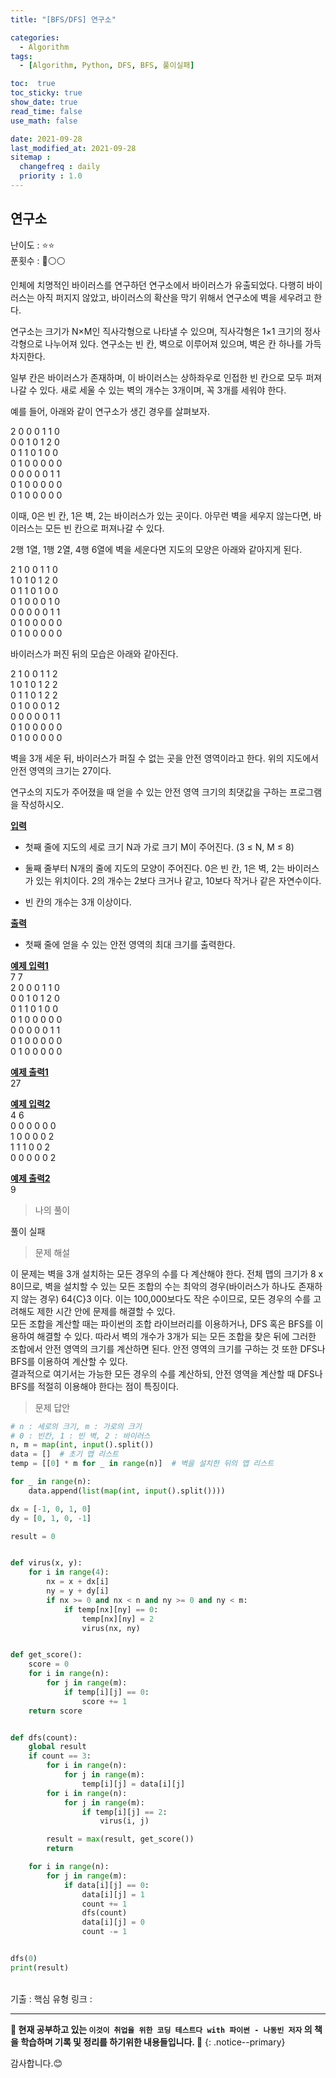 ```yaml
---
title: "[BFS/DFS] 연구소"

categories:
  - Algorithm
tags:
  - [Algorithm, Python, DFS, BFS, 풀이실패]

toc:  true
toc_sticky: true
show_date: true
read_time: false
use_math: false

date: 2021-09-28
last_modified_at: 2021-09-28
sitemap :
  changefreq : daily
  priority : 1.0
---
```


## 연구소  

난이도 : ⭐⭐  
푼횟수 : 🔴⚪⚪  

인체에 치명적인 바이러스를 연구하던 연구소에서 바이러스가 유출되었다. 다행히 바이러스는 아직 퍼지지 않았고, 바이러스의 확산을 막기 위해서 연구소에 벽을 세우려고 한다.  

연구소는 크기가 N×M인 직사각형으로 나타낼 수 있으며, 직사각형은 1×1 크기의 정사각형으로 나누어져 있다. 연구소는 빈 칸, 벽으로 이루어져 있으며, 벽은 칸 하나를 가득 차지한다.   

일부 칸은 바이러스가 존재하며, 이 바이러스는 상하좌우로 인접한 빈 칸으로 모두 퍼져나갈 수 있다. 새로 세울 수 있는 벽의 개수는 3개이며, 꼭 3개를 세워야 한다.  

예를 들어, 아래와 같이 연구소가 생긴 경우를 살펴보자.  

2 0 0 0 1 1 0  
0 0 1 0 1 2 0  
0 1 1 0 1 0 0  
0 1 0 0 0 0 0  
0 0 0 0 0 1 1  
0 1 0 0 0 0 0  
0 1 0 0 0 0 0  

이때, 0은 빈 칸, 1은 벽, 2는 바이러스가 있는 곳이다. 아무런 벽을 세우지 않는다면, 바이러스는 모든 빈 칸으로 퍼져나갈 수 있다.  

2행 1열, 1행 2열, 4행 6열에 벽을 세운다면 지도의 모양은 아래와 같아지게 된다.  

2 1 0 0 1 1 0  
1 0 1 0 1 2 0  
0 1 1 0 1 0 0  
0 1 0 0 0 1 0  
0 0 0 0 0 1 1  
0 1 0 0 0 0 0  
0 1 0 0 0 0 0  

바이러스가 퍼진 뒤의 모습은 아래와 같아진다.  

2 1 0 0 1 1 2  
1 0 1 0 1 2 2  
0 1 1 0 1 2 2  
0 1 0 0 0 1 2  
0 0 0 0 0 1 1  
0 1 0 0 0 0 0  
0 1 0 0 0 0 0  

벽을 3개 세운 뒤, 바이러스가 퍼질 수 없는 곳을 안전 영역이라고 한다. 위의 지도에서 안전 영역의 크기는 27이다.  

연구소의 지도가 주어졌을 때 얻을 수 있는 안전 영역 크기의 최댓값을 구하는 프로그램을 작성하시오.  

**<u>입력</u>**  
- 첫째 줄에 지도의 세로 크기 N과 가로 크기 M이 주어진다. (3 ≤ N, M ≤ 8)  

- 둘째 줄부터 N개의 줄에 지도의 모양이 주어진다. 0은 빈 칸, 1은 벽, 2는 바이러스가 있는 위치이다. 2의 개수는 2보다 크거나 같고, 10보다 작거나 같은 자연수이다.  

- 빈 칸의 개수는 3개 이상이다.  

**<u>출력</u>**  
- 첫째 줄에 얻을 수 있는 안전 영역의 최대 크기를 출력한다.  

**<u>예제 입력1</u>**  
7 7  
2 0 0 0 1 1 0  
0 0 1 0 1 2 0  
0 1 1 0 1 0 0  
0 1 0 0 0 0 0  
0 0 0 0 0 1 1  
0 1 0 0 0 0 0  
0 1 0 0 0 0 0  

**<u>예제 출력1</u>**  
27  

**<u>예제 입력2</u>**  
4 6  
0 0 0 0 0 0  
1 0 0 0 0 2  
1 1 1 0 0 2  
0 0 0 0 0 2  

**<u>예제 출력2</u>**  
9  

> 나의 풀이  

풀이 실패  

> 문제 해설  

이 문제는 벽을 3개 설치하는 모든 경우의 수를 다 계산해야 한다. 전체 맵의 크기가 8 x 8이므로, 벽을 설치할 수 있는 모든 조합의 수는 최악의 경우(바이러스가 하나도 존재하지 않는 경우) 64{C}3 이다. 이는 100,000보다도 작은 수이므로, 모든 경우의 수를 고려해도 제한 시간 안에 문제를 해결할 수 있다.  
모든 조합을 계산할 때는 파이썬의 조합 라이브러리를 이용하거나, DFS 혹은 BFS를 이용하여 해결할 수 있다. 따라서 벽의 개수가 3개가 되는 모든 조합을 찾은 뒤에 그러한 조합에서 안전 영역의 크기를 계산하면 된다. 안전 영역의 크기를 구하는 것 또한 DFS나 BFS를 이용하여 계산할 수 있다.  
결과적으로 여기서는 가능한 모든 경우의 수를 계산하되, 안전 영역을 계산할 때 DFS나 BFS를 적절히 이용해야 한다는 점이 특징이다.

> 문제 답안

```python
# n : 세로의 크기, m : 가로의 크기
# 0 : 빈칸, 1 : 빈 벽, 2 : 바이러스
n, m = map(int, input().split())
data = []  # 초기 맵 리스트
temp = [[0] * m for _ in range(n)]  # 벽을 설치한 뒤의 맵 리스트

for _ in range(n):
    data.append(list(map(int, input().split())))

dx = [-1, 0, 1, 0]
dy = [0, 1, 0, -1]

result = 0


def virus(x, y):
    for i in range(4):
        nx = x + dx[i]
        ny = y + dy[i]
        if nx >= 0 and nx < n and ny >= 0 and ny < m:
            if temp[nx][ny] == 0:
                temp[nx][ny] = 2
                virus(nx, ny)


def get_score():
    score = 0
    for i in range(n):
        for j in range(m):
            if temp[i][j] == 0:
                score += 1
    return score


def dfs(count):
    global result
    if count == 3:
        for i in range(n):
            for j in range(m):
                temp[i][j] = data[i][j]
        for i in range(n):
            for j in range(m):
                if temp[i][j] == 2:
                    virus(i, j)

        result = max(result, get_score())
        return

    for i in range(n):
        for j in range(m):
            if data[i][j] == 0:
                data[i][j] = 1
                count += 1
                dfs(count)
                data[i][j] = 0
                count -= 1


dfs(0)
print(result)
```


<br>
기출 : 핵심 유형  
링크 : <https://www.acmicpc.net/problem/14502>  

---
**🐢 현재 공부하고 있는 `이것이 취업을 위한 코딩 테스트다 with 파이썬 - 나동빈 저자` 의 책을 학습하며 기록 및 정리를 하기위한 내용들입니다. 🐢**
{: .notice--primary}

감사합니다.😊
